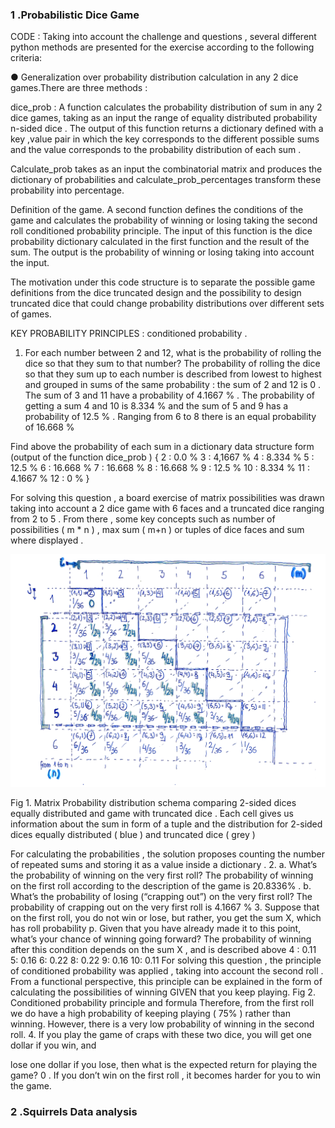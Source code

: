 

### 1 .Probabilistic Dice Game

CODE : Taking into account the challenge and questions , several different python methods are presented for the exercise according to the following criteria:


● Generalization over probability distribution calculation in any 2 dice games.There are three methods :

   dice_prob : A function calculates the probability distribution of sum in any 2 dice games, taking as an input the range of equality distributed probability n-sided dice . The output of this function returns a dictionary defined with a key ,value pair in which the key corresponds to the different possible sums and the value corresponds to the probability distribution of each sum .
    
   Calculate_prob takes as an input the combinatorial matrix and produces the dictionary of probabilities and calculate_prob_percentages transform these probability into percentage.

   Definition of the game. A second function defines the conditions of the game and calculates the probability of winning or losing taking the second roll conditioned probability principle. The input of this function is the dice probability dictionary calculated in the first function and the result of the sum. The output is the probability of winning or losing taking into account the input.
    
The motivation under this code structure is to separate the possible game definitions from the dice truncated design and the possibility to design truncated dice that could change probability distributions over different sets of games.


KEY PROBABILITY PRINCIPLES : conditioned probability .

1. For each number between 2 and 12, what is the probability of rolling the dice so that they sum to that number?
The probability of rolling the dice so that they sum up to each number is described from lowest to highest and grouped in sums of the same probability : the sum of 2 and 12 is 0 . The sum of 3 and 11 have a probability of 4.1667 % . The probability of getting a sum 4 and 10 is 8.334 % and the sum of 5 and 9 has a probability of 12.5 % . Ranging from 6 to 8 there is an equal probability of 16.668 %
     
 Find above the probability of each sum in a dictionary data structure form (output of the function dice_prob )
{ 2 : 0.0 %
3 : 4,1667 %
4 : 8.334 %
5 : 12.5 %
6 : 16.668 % 7 : 16.668 % 8 : 16.668 % 9 : 12.5 %
10 : 8.334 % 11 : 4.1667 % 12 : 0 % }

For solving this question , a board exercise of matrix possibilities was drawn taking into account a 2 dice game with 6 faces and a truncated dice ranging from 2 to 5 . From there , some key concepts such as number of possibilities ( m * n ) , max sum ( m+n ) or tuples of dice faces and sum where displayed .
 
 
 
 
 
 ![Screenshot](https://github.com/SoyGema/Portfolio/blob/main/DataExploration/Matrix_prob_dice.png)
 
 Fig 1. Matrix Probability distribution schema comparing 2-sided dices equally distributed and game with truncated dice . Each cell gives us information about the sum in form of a tuple and the distribution for 2-sided dices equally distributed ( blue ) and truncated dice ( grey )


For calculating the probabilities , the solution proposes counting the number of repeated sums and storing it as a value inside a dictionary .
2.
a. What’s the probability of winning on the very first roll?
The probability of winning on the first roll according to the description of the game is 20.8336% .
b. What’s the probability of losing (“crapping out”) on the very first roll?
The probability of crapping out on the very first roll is 4.1667 %
3. Suppose that on the first roll, you do not win or lose, but rather, you get the sum X, which has roll probability p. Given that you have already made it to this point, what’s your
chance of winning going forward?
The probability of winning after this condition depends on the sum X , and is described above 4 : 0.11
5: 0.16 6: 0.22 8: 0.22 9: 0.16 10: 0.11
For solving this question , the principle of conditioned probability was applied , taking into account the second roll . From a functional perspective, this principle can be explained in the form of calculating the possibilities of winning GIVEN that you keep playing.
Fig 2. Conditioned probability principle and formula
Therefore, from the first roll we do have a high probability of keeping playing ( 75% ) rather than winning. However, there is a very low probability of winning in the second roll.
4. If you play the game of craps with these two dice, you will get one dollar if you win, and
 
lose one dollar if you lose, then what is the expected return for playing the game?
0 . If you don’t win on the first roll , it becomes harder for you to win the game.


### 2 .Squirrels Data analysis
